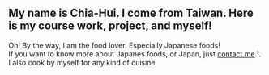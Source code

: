 ## My name is Chia-Hui. I come from Taiwan. Here is my course work, project, and myself!

<p>Oh! By the way, I am the food lover. Especially Japanese foods!<br>
If you want to know more about Japanes foods, or Japan, just 
<a href="mailto:aenni0409@gmail.com?Subject=Hello%20again" target="_top">contact me</a> !.<br>
I also cook by myself for any kind of cuisine</p>
